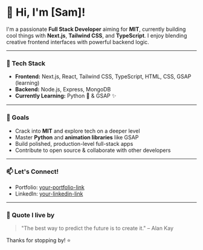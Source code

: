 # 👋 Hi, I'm [Sam]!

I'm a passionate **Full Stack Developer** aiming for **MIT**, currently building cool things with **Next.js**, **Tailwind CSS**, and **TypeScript**. I enjoy blending creative frontend interfaces with powerful backend logic.

---

### 🚀 Tech Stack
- **Frontend:** Next.js, React, Tailwind CSS, TypeScript, HTML, CSS, GSAP (learning)
- **Backend:** Node.js, Express, MongoDB
- **Currently Learning:** Python 🐍 & GSAP ✨

---

### 🎯 Goals
- Crack into **MIT** and explore tech on a deeper level
- Master **Python** and **animation libraries** like GSAP
- Build polished, production-level full-stack apps
- Contribute to open source & collaborate with other developers

---

### 📫 Let's Connect!
- Portfolio: [your-portfolio-link](https://portfolio-zeta-gray-vtmny3c354.vercel.app/)
- LinkedIn: [your-linkedin-link](https://www.linkedin.com/in/aadi-khatri-842b51302/)

---

### 🧠 Quote I live by
> "The best way to predict the future is to create it." – Alan Kay

Thanks for stopping by! ⭐



  
